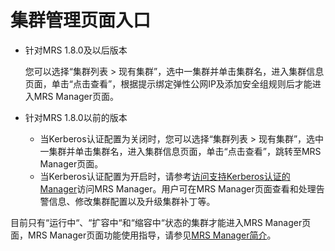 # 集群管理页面入口<a name="ZH-CN_TOPIC_0034664661"></a>

-   针对MRS 1.8.0及以后版本

    您可以选择“集群列表 \> 现有集群”，选中一集群并单击集群名，进入集群信息页面，单击“点击查看”，根据提示绑定弹性公网IP及添加安全组规则后才能进入MRS Manager页面。

-   针对MRS 1.8.0以前的版本
    -   当Kerberos认证配置为关闭时，您可以选择“集群列表 \> 现有集群”，选中一集群并单击集群名，进入集群信息页面，单击“点击查看”，跳转至MRS Manager页面。
    -   当Kerberos认证配置为开启时，请参考[访问支持Kerberos认证的Manager](访问支持Kerberos认证的Manager.md)访问MRS Manager。用户可在MRS Manager页面查看和处理告警信息、修改集群配置以及升级集群补丁等。


目前只有“运行中“、“扩容中“和“缩容中“状态的集群才能进入MRS Manager页面，MRS Manager页面功能使用指导，请参见[MRS Manager简介](MRS-Manager简介.md)。

